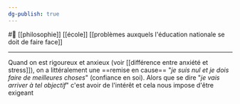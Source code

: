 ```yaml
---
dg-publish: true
---
```

#🌲  [[philosophie]] [[école]] [[problèmes auxquels l'éducation nationale se doit de faire face]]

---
Quand on est rigoureux et anxieux (voir [[différence entre anxiété et stress]]), on a littéralement une ==remise en cause== "*je suis nul et je dois faire de meilleures choses*" (confiance en soi). Alors que se dire "*je vais arriver à tel objectif*" c'est avoir de l'intérêt et cela nous impose d'être exigeant